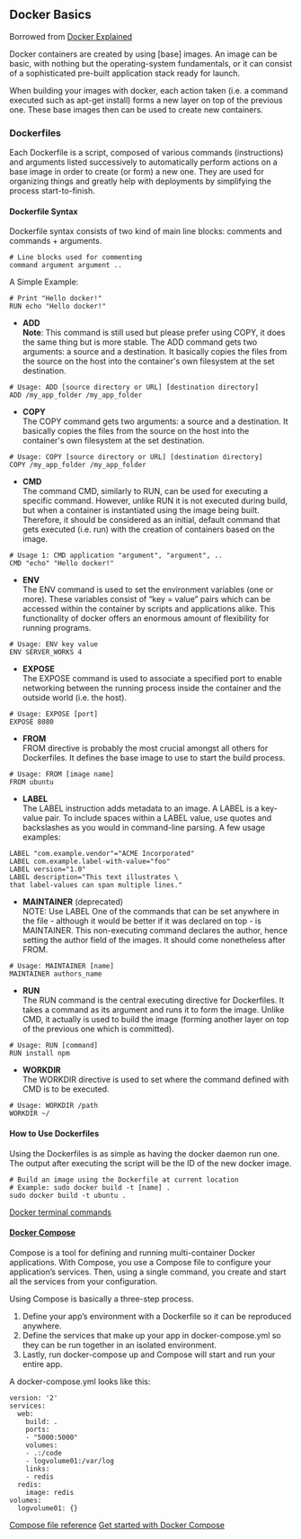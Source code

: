 ## Docker Basics
Borrowed from [Docker Explained](https://www.digitalocean.com/community/tutorials/docker-explained-using-dockerfiles-to-automate-building-of-images)

Docker containers are created by using [base] images. An image can be basic, with nothing but the operating-system fundamentals, or it can consist of a sophisticated pre-built application stack ready for launch.

When building your images with docker, each action taken (i.e. a command executed such as apt-get install) forms a new layer on top of the previous one. These base images then can be used to create new containers.

### Dockerfiles
Each Dockerfile is a script, composed of various commands (instructions) and arguments listed successively to automatically perform actions on a base image in order to create (or form) a new one. They are used for organizing things and greatly help with deployments by simplifying the process start-to-finish.
#### Dockerfile Syntax
Dockerfile syntax consists of two kind of main line blocks: comments and commands + arguments.
```
# Line blocks used for commenting
command argument argument ..
```
A Simple Example:
```
# Print "Hello docker!"
RUN echo "Hello docker!"
```

* **ADD**\
**Note**: This command is still used but please prefer using COPY, it does the same thing but is more stable.
The ADD command gets two arguments: a source and a destination. It basically copies the files from the source on the host into the container's own filesystem at the set destination.
```
# Usage: ADD [source directory or URL] [destination directory]
ADD /my_app_folder /my_app_folder
```

* **COPY**\
The COPY command gets two arguments: a source and a destination. It basically copies the files from the source on the host into the container's own filesystem at the set destination.
```
# Usage: COPY [source directory or URL] [destination directory]
COPY /my_app_folder /my_app_folder
```

* **CMD**\
The command CMD, similarly to RUN, can be used for executing a specific command. However, unlike RUN it is not executed during build, but when a container is instantiated using the image being built. Therefore, it should be considered as an initial, default command that gets executed (i.e. run) with the creation of containers based on the image.
```
# Usage 1: CMD application "argument", "argument", ..
CMD "echo" "Hello docker!"
```

* **ENV**\
The ENV command is used to set the environment variables (one or more). These variables consist of “key = value” pairs which can be accessed within the container by scripts and applications alike. This functionality of docker offers an enormous amount of flexibility for running programs.
```
# Usage: ENV key value
ENV SERVER_WORKS 4
```

* **EXPOSE**\
The EXPOSE command is used to associate a specified port to enable networking between the running process inside the container and the outside world (i.e. the host).
```
# Usage: EXPOSE [port]
EXPOSE 8080
```

* **FROM**\
FROM directive is probably the most crucial amongst all others for Dockerfiles. It defines the base image to use to start the build process.
```
# Usage: FROM [image name]
FROM ubuntu
```

* **LABEL**\
The LABEL instruction adds metadata to an image. A LABEL is a key-value pair. To include spaces within a LABEL value, use quotes and backslashes as you would in command-line parsing. A few usage examples:
```
LABEL "com.example.vendor"="ACME Incorporated"
LABEL com.example.label-with-value="foo"
LABEL version="1.0"
LABEL description="This text illustrates \
that label-values can span multiple lines."
```

* **MAINTAINER** (deprecated)\
NOTE: Use LABEL
One of the commands that can be set anywhere in the file - although it would be better if it was declared on top - is MAINTAINER. This non-executing command declares the author, hence setting the author field of the images. It should come nonetheless after FROM.
```
# Usage: MAINTAINER [name]
MAINTAINER authors_name
```

* **RUN**\
The RUN command is the central executing directive for Dockerfiles. It takes a command as its argument and runs it to form the image. Unlike CMD, it actually is used to build the image (forming another layer on top of the previous one which is committed).
```
# Usage: RUN [command]
RUN install npm
```

* **WORKDIR**\
The WORKDIR directive is used to set where the command defined with CMD is to be executed.
```
# Usage: WORKDIR /path
WORKDIR ~/
```

#### How to Use Dockerfiles
Using the Dockerfiles is as simple as having the docker daemon run one. The output after executing the script will be the ID of the new docker image.
```
# Build an image using the Dockerfile at current location
# Example: sudo docker build -t [name] .
sudo docker build -t ubuntu .
```
[Docker terminal commands](https://docs.docker.com/engine/reference/commandline/)

#### [Docker Compose](https://docs.docker.com/compose/overview/)
Compose is a tool for defining and running multi-container Docker applications. With Compose, you use a Compose file to configure your application’s services. Then, using a single command, you create and start all the services from your configuration.

Using Compose is basically a three-step process.

1. Define your app’s environment with a Dockerfile so it can be reproduced anywhere.
2. Define the services that make up your app in docker-compose.yml so they can be run together in an isolated environment.
3. Lastly, run docker-compose up and Compose will start and run your entire app.

A docker-compose.yml looks like this:
```
version: '2'
services:
  web:
    build: .
    ports:
    - "5000:5000"
    volumes:
    - .:/code
    - logvolume01:/var/log
    links:
    - redis
  redis:
    image: redis
volumes:
  logvolume01: {}
```

[Compose file reference](https://docs.docker.com/compose/compose-file/)
[Get started with Docker Compose](https://docs.docker.com/compose/gettingstarted/)
